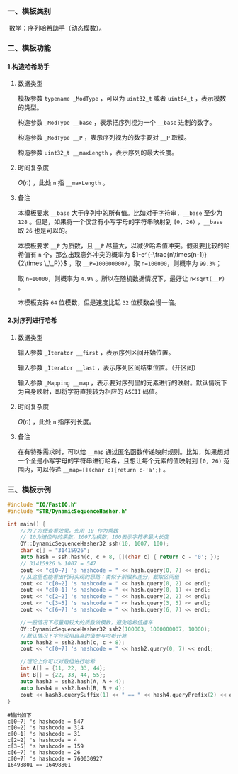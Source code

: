 ### 一、模板类别

​	数学：序列哈希助手（动态模数）。

### 二、模板功能

#### 1.构造哈希助手

1. 数据类型

   模板参数 `typename _ModType` ，可以为 `uint32_t` 或者 `uint64_t` ，表示模数的类型。

   构造参数 `_ModType __base` ，表示把序列视为一个 `__base` 进制的数字。

   构造参数 `_ModType __P` ，表示序列视为的数字要对 `__P` 取模。

   构造参数 `uint32_t __maxLength` ，表示序列的最大长度。

2. 时间复杂度

   $O(n)$ ，此处 `n` 指 `__maxLength` 。

3. 备注

   本模板要求 `__base` 大于序列中的所有值。比如对于字符串，`__base` 至少为 `128` 。但是，如果将一个仅含有小写字母的字符串映射到 `[0, 26)` ，`__base` 取 `26` 也是可以的。

   本模板要求 `__P` 为质数，且 `__P` 尽量大，以减少哈希值冲突。假设要比较的哈希值有 `n` 个，那么出现意外冲突的概率为 $1-e^{-\frac{n\times(n-1)}{2\times \_\_P}}$ ，取 `__P=1000000007`，取 `n=100000`，则概率为 `99.3%`；
   
   取 `n=10000`，则概率为 `4.9%` 。所以在随机数据情况下，最好让 `n<sqrt(__P)` 。
   
   本模板支持 `64` 位模数，但是速度比起 `32` 位模数会慢一倍。

#### 2.对序列进行哈希

1. 数据类型

   输入参数 `_Iterator __first` ，表示序列区间开始位置。

   输入参数 `_Iterator __last` ，表示序列区间结束位置。（开区间）

   输入参数 `_Mapping __map` ，表示要对序列里的元素进行的映射。默认情况下为自身映射，即将字符直接转为相应的 `ASCII` 码值。

2. 时间复杂度

   $O(n)$ ，此处 `n` 指序列长度。

3. 备注

   在有特殊需求时，可以给 `__map` 通过匿名函数传递映射规则。比如，如果想对一个全是小写字母的字符串进行哈希，且想让每个元素的值映射到 `[0, 26)` 范围内，可以传递 `__map=[](char c){return c-'a';}` 。

### 三、模板示例

```c++
#include "IO/FastIO.h"
#include "STR/DynamicSequenceHasher.h"

int main() {
    //为了方便查看效果，先用 10 作为乘数
    // 10为进位时的乘数，1007为模数，100表示字符串最大长度
    OY::DynamicSequenceHasher32 ssh(10, 1007, 100);
    char c[] = "31415926";
    auto hash = ssh.hash(c, c + 8, [](char c) { return c - '0'; });
    // 31415926 % 1007 = 547
    cout << "c[0~7] 's hashcode = " << hash.query(0, 7) << endl;
    //从这里也能看出代码实现的思路：类似于前缀和差分，截取区间值
    cout << "c[0~2] 's hashcode = " << hash.query(0, 2) << endl;
    cout << "c[0~1] 's hashcode = " << hash.query(0, 1) << endl;
    cout << "c[2~2] 's hashcode = " << hash.query(2, 2) << endl;
    cout << "c[3~5] 's hashcode = " << hash.query(3, 5) << endl;
    cout << "c[6~7] 's hashcode = " << hash.query(6, 7) << endl;

    //一般情况下尽量用较大的质数做模数，避免哈希值撞车
    OY::DynamicSequenceHasher32 ssh2(100003, 1000000007, 10000);
    //默认情况下字符采用自身的值参与哈希计算
    auto hash2 = ssh2.hash(c, c + 8);
    cout << "c[0~7] 's hashcode = " << hash2.query(0, 7) << endl;

    //理论上你可以对数组进行哈希
    int A[] = {11, 22, 33, 44};
    int B[] = {22, 33, 44, 55};
    auto hash3 = ssh2.hash(A, A + 4);
    auto hash4 = ssh2.hash(B, B + 4);
    cout << hash3.querySuffix(1) << " == " << hash4.queryPrefix(2) << endl;
}
```

```
#输出如下
c[0~7] 's hashcode = 547
c[0~2] 's hashcode = 314
c[0~1] 's hashcode = 31
c[2~2] 's hashcode = 4
c[3~5] 's hashcode = 159
c[6~7] 's hashcode = 26
c[0~7] 's hashcode = 760030927
16498801 == 16498801

```

